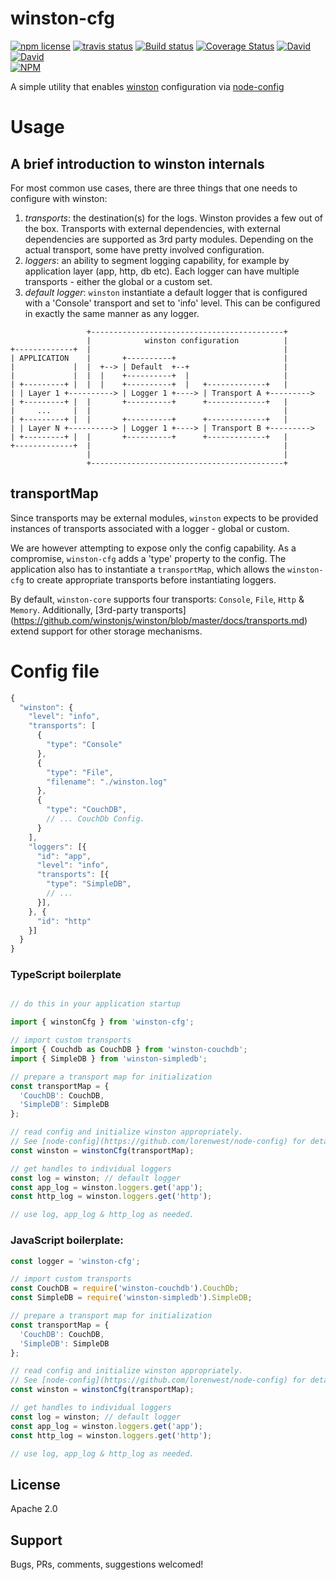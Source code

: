 # winston-cfg
<!-- badge -->
[![npm license](https://img.shields.io/npm/l/winston-cfg.svg)](https://www.npmjs.com/package/winston-cfg)
[![travis status](https://img.shields.io/travis/sramam/winston-cfg.svg)](https://travis-ci.org/sramam/winston-cfg)
[![Build status](https://ci.appveyor.com/api/projects/status/g7ev07vefgqxl70x?svg=true)](https://ci.appveyor.com/project/sramam/winston-cfg)
[![Coverage Status](https://coveralls.io/repos/github/sramam/winston-cfg/badge.svg?branch=master)](https://coveralls.io/github/sramam/winston-cfg?branch=master)
[![David](https://david-dm.org/sramam/winston-cfg/status.svg)](https://david-dm.org/sramam/winston-cfg)
[![David](https://david-dm.org/sramam/winston-cfg/dev-status.svg)](https://david-dm.org/sramam/winston-cfg?type=dev)
<br/>
[![NPM](https://nodei.co/npm/winston-cfg.png?downloads=true&downloadRank=true&stars=true)](https://nodei.co/npm/winston-cfg/)
<!-- endbadge -->

A simple utility that enables [winston](https://github.com/winstonjs/winston) configuration via [node-config](https://github.com/lorenwest/node-config)

# Usage

## A brief introduction to winston internals

For most common use cases, there are three things that one needs to configure with winston:

1. _transports_: the destination(s) for the logs. Winston provides a few out of the box. Transports with external dependencies,  with external dependencies are supported as 3rd party modules. Depending on the actual transport, some have pretty involved configuration.
2. _loggers_: an ability to segment logging capability, for example by application layer (app, http, db etc). Each logger can have multiple transports - either the global or a custom set.
3. _default logger_: `winston` instantiate a default logger that is configured with a 'Console' transport and set to 'info' level. This can be configured in exactly the same manner as any logger.


```
                 +-------------------------------------------+
                 |            winston configuration          |
+-------------+  |                                           |
| APPLICATION    |       +----------+                        |
|             |  |  +--> | Default  +--+                     |
|             |  |  |    +----------+  |                     |
| +---------+ |  |  |    +----------+  |   +-------------+   |
| | Layer 1 +----------> | Logger 1 +----> | Transport A +--------->
| +---------+ |  |       +----------+      +-------------+   |
|     ...     |  |                                           |
| +---------+ |  |       +----------+      +-------------+   |
| | Layer N +----------> | Logger 1 +----> | Transport B +--------->
| +---------+ |  |       +----------+      +-------------+   |
+-------------+  |                                           |
                 |                                           |
                 +-------------------------------------------+

```


## transportMap

Since transports may be external modules, `winston` expects to be provided instances of transports associated with a logger - global or custom.

We are however attempting to expose only the config capability. As a compromise, `winston-cfg` adds a 'type' property to the config. The application also has to instantiate a `transportMap`, which allows the `winston-cfg` to create appropriate transports before instantiating loggers.

By default, `winston-core` supports four transports: `Console`, `File`, `Http` & `Memory`. Additionally, [3rd-party transports] (https://github.com/winstonjs/winston/blob/master/docs/transports.md) extend support for other storage mechanisms.


# Config file

```js
{
  "winston": {
    "level": "info",
    "transports": [
      {
        "type": "Console"
      },
      {
        "type": "File",
        "filename": "./winston.log"
      },
      {
        "type": "CouchDB",
        // ... CouchDb Config.
      }
    ],
    "loggers": [{
      "id": "app",
      "level": "info",
      "transports": [{
        "type": "SimpleDB",
        // ...
      }],
    }, {
      "id": "http"
    }]
  }
}
```

### TypeScript boilerplate
```typescript

// do this in your application startup

import { winstonCfg } from 'winston-cfg';

// import custom transports
import { Couchdb as CouchDB } from 'winston-couchdb';
import { SimpleDB } from 'winston-simpledb';

// prepare a transport map for initialization
const transportMap = {
  'CouchDB': CouchDB,
  'SimpleDB': SimpleDB
};

// read config and initialize winston appropriately.
// See [node-config](https://github.com/lorenwest/node-config) for details.
const winston = winstonCfg(transportMap);

// get handles to individual loggers
const log = winston; // default logger
const app_log = winston.loggers.get('app');
const http_log = winston.loggers.get('http');

// use log, app_log & http_log as needed.
```

### JavaScript boilerplate:
```js
const logger = 'winston-cfg';

// import custom transports
const CouchDB = require('winston-couchdb').CouchDb;
const SimpleDB = require('winston-simpledb').SimpleDB;

// prepare a transport map for initialization
const transportMap = {
  'CouchDB': CouchDB,
  'SimpleDB': SimpleDB
};

// read config and initialize winston appropriately.
// See [node-config](https://github.com/lorenwest/node-config) for details.
const winston = winstonCfg(transportMap);

// get handles to individual loggers
const log = winston; // default logger
const app_log = winston.loggers.get('app');
const http_log = winston.loggers.get('http');

// use log, app_log & http_log as needed.
```

## License
Apache 2.0

## Support
Bugs, PRs, comments, suggestions welcomed!
